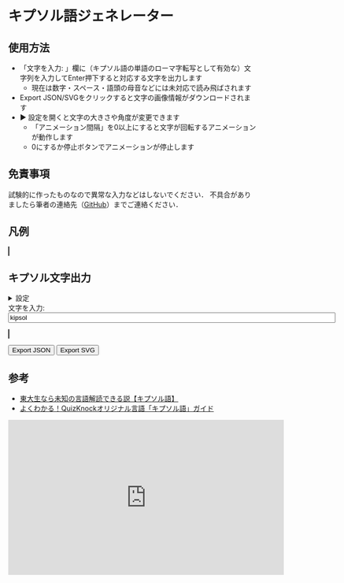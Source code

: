 # キプソル語ジェネレーター

## 使用方法

+ 「文字を入力: 」欄に（キプソル語の単語のローマ字転写として有効な）文字列を入力してEnter押下すると対応する文字を出力します
  + 現在は数字・スペース・語頭の母音などには未対応で読み飛ばされます
+ Export JSON/SVGをクリックすると文字の画像情報がダウンロードされます
+ ▶ 設定を開くと文字の大きさや角度が変更できます
  + 「アニメーション間隔」を0以上にすると文字が回転するアニメーションが動作します
  + 0にするか停止ボタンでアニメーションが停止します

## 免責事項

試験的に作ったものなので異常な入力などはしないでください．
不具合がありましたら筆者の連絡先（[GitHub](https://github.com/Y-Saki26/KipsolGenerator)）までご連絡ください．

## 凡例

<p><canvas id="canvasExample" width="800" height="300" style="border:1px solid;"></canvas></p>

## キプソル文字出力

<details>
    <summary>設定</summary>
    <ul>
        <li>
            字母<br>
            <ul>
                <li><label>有声音円のサイズ: <input type="number" id="inputVoisedSize" name="inputVoisedSize" maxlength="10" size="4" value="50"/></label></li>
                <li><label>無声音円のサイズ: <input type="number" id="inputVoiselessSize" name="inputVoiselessSize" maxlength="10" size="4" value="25"/></label></li>
                <li><label>語末記号のサイズ: <input type="number" id="inputEOWSize" name="inputEOWSize" maxlength="10" size="4" value="7"/></label></li>
                <li><label>中心の点のサイズ: <input type="number" id="inputPivotSize" name="inputPivotSize" maxlength="10" size="4" value="3"/></label></li>
                <li><label>母音の角度: <input type="number" id="inputVowelDeg" name="inputVowelDeg" maxlength="10" size="4" value="45"/> deg.</label></li>
                <li><label>連続子音の離す距離: <input type="number" id="inputPaddingLength" name="inputPaddingLength" maxlength="10" size="4" value="10"/></label></li>
            </ul>
        </li>
        <li>
            余白<br>
            <ul>
                <li><label>全部: <input type="number" id="inputMarginAll" name="inputMarginAll" maxlength="10" size="4" value="25"/></label>
                    <ul>
                        <li><label>上: <input type="number" id="inputMarginTop" name="inputMarginTop" maxlength="10" size="4" value="25"/></label></li>
                        <li><label>下: <input type="number" id="inputMarginBottom" name="inputMarginBottom" maxlength="10" size="4" value="25"/></label></li>
                        <li><label>左: <input type="number" id="inputMarginLeft" name="inputMarginLeft" maxlength="10" size="4" value="25"/></label></li>
                        <li><label>右: <input type="number" id="inputMarginRight" name="inputMarginRight" maxlength="10" size="4" value="25"/></label></li>
                    </ul>
                </li>
            </ul>
        </li>
        <li>
            アニメーション<br>
            <ul>
                <li><label>速度: <input type="number" id="inputRotationSpeed" name="inputRotationSpeed" maxlength="10" size="4" value="1"/> deg/sec</label></li>
                <li><label>アニメーション間隔: <input type="number" id="inputAnimationSpan" name="inputAnimationSpan" maxlength="10" size="4" value="0"/> sec</label></li>
                <li><label><button type="button" onclick="resetRotate()">停止</button></label></li>
                <li><label>初期角度: <input type="number" id="inputResetRotate" name="inputResetRotate" maxlength="10" size="4" value="0"/> deg.</label></li>
            </ul>
        </li>
    </ul>
</details>
<label>文字を入力: <input type="text" id="inputText" name="inputText" maxlength="100" size="80" value="kipsol"/></label>
<p><canvas id="canvas" width="800" height="500" style="border:1px solid;"></canvas></p>
<p>
    <button type="button" onclick="downloadAsJSON()">Export JSON</button>
    <button type="button" onclick="downloadAsSVG()">Export SVG</button>
</p>

## 参考

+ [東大生なら未知の言語解読できる説【キプソル語】](https://www.youtube.com/watch?v=r4AKMeUhRf4)
+ [よくわかる！QuizKnockオリジナル言語「キプソル語」ガイド](https://web.quizknock.com/kipsil_lisok)

<iframe width="560" height="315" src="https://www.youtube.com/embed/r4AKMeUhRf4?si=tU2kELkOhcU4-aQ0" title="YouTube video player" frameborder="0" allow="accelerometer; autoplay; clipboard-write; encrypted-media; gyroscope; picture-in-picture; web-share" allowfullscreen></iframe>

<script type="text/javascript" src="https://cdnjs.cloudflare.com/ajax/libs/fabric.js/5.3.1/fabric.min.js"></script>
<script type="text/javascript" src="./kipsol_script.js"></script>
<script type="text/javascript" src="./interface_script.js"></script>
